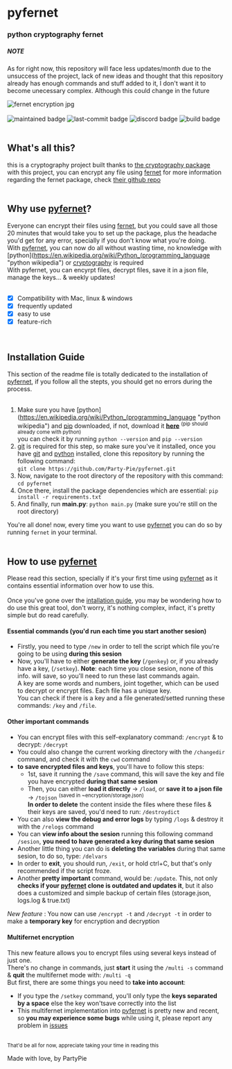 [docfernet]: https://cryptography.io/en/latest/fernet/# "fernet pip doc"
[repofernet]: https://github.com/Party-Pie/pyfernet "pyfernet github repo"

# pyfernet
### python cryptography fernet  
##### NOTE
As for right now, this repository will face less updates/month due to the unsuccess of the project, lack of new ideas and thought that this repository already has enough commands and stuff added to it, I don't want it to become unecessary complex. Although this could change in the future

![fernet encryption jpg](https://cdn.pixabay.com/photo/2015/12/13/15/32/cryptographic-1091257_960_720.jpg)  
<br>
![maintained badge](https://img.shields.io/maintenance/yes/2023?logo=github&logoColor=gold)
![last-commit badge](https://img.shields.io/github/last-commit/Party-Pie/pyfernet?color=gold&logo=github&logoColor=gold)
![discord badge](https://img.shields.io/badge/discord-P4rtyPi5%236988-gold?logo=discord)
![build badge](https://img.shields.io/appveyor/build/Party-Pie/pyfernet?color=gold&label=build&logo=AppVeyor&logoColor=yellow)
<br>
<br>
## What's all this?  
this is a cryptography project built thanks to [the cryptography package](https://pypi.org/project/cryptography/ "cryptography pip package")  
with this project, you can encrypt any file using [fernet][docfernet] 
for more information regarding the fernet package, check [their github repo](https://github.com/fernet "fernet package github repo")  
<br>
## Why use [pyfernet][repofernet]?  
Everyone can encrypt their files using [fernet][docfernet], but you could save all those 20 minutes that would take you to set up the package,
plus the headache you'd get for any error, specially if you don't know what you're doing.  
With [pyfernet][repofernet], you can now do all without wasting time, no knowledge with [python](https://en.wikipedia.org/wiki/Python_(programming_language "python wikipedia")
 or [cryptography](https://en.wikipedia.org/wiki/Cryptography, "cryptography wikipedia") is required  
 With pyfernet, you can encyrpt files, decrypt files, save it in a json file, manage the keys... & weekly updates!  
 <br>
 - [x] Compatibility with Mac, linux & windows
 - [x] frequently updated
 - [x] easy to use  
 - [x] feature-rich
 <br>
 
 ## Installation Guide  
 This section of the readme file is totally dedicated to the installation of [pyfernet][repofernet], if you follow all the stepts, you should get no errors
 during the process.  
 <br>
 1. Make sure you have [python](https://en.wikipedia.org/wiki/Python_(programming_language "python wikipedia") and [pip](https://en.wikipedia.org/wiki/Pip_(package_manager) "pip wikipedia") downloaded, if not, download it [**here**](https://www.python.org/ "python web") <sup>(pip should already come with python)</sup>  
 you can check it by running ```python --version``` and ```pip --version```  
 2. [git](https://git-scm.com/ "git website") is required for this step, so make sure you've it installed, once you have [git](https://git-scm.com/ "git website") and [python](https://www.python.org/ "python website") installed, clone this repository by running the following command:  
 ```git clone https://github.com/Party-Pie/pyfernet.git```  
 3. Now, navigate to the root directory of the repository with this command: ```cd pyfernet```  
 4. Once there, install the package dependencies which are essential:  ```pip install -r requirements.txt```  
 5. And finally, run **main.py**: ```python main.py``` (make sure you're still on the root directory)  
    
 
 You're all done! now, every time you want to use [pyfernet][repofernet] you can do so by running ```fernet``` in your terminal.  
 <br>
 ## **How to use [pyfernet][repofernet]**
 Please read this section, specially if it's your first time using [pyfernet][repofernet] as it contains essential information over how to use this.  
 <br>
 Once you've gone over the [intallation guide](https://github.com/Party-Pie/pyfernet#installation-guide "README.md installation guide"), you may be wondering how to do use this great tool, don't worry, it's nothing complex, infact, it's pretty simple but do read carefully.  
  #### Essential commands (you'd run each time you start another sesion)
 * Firstly, you need to type ```/new``` in order to tell the script which file you're going to be using **during this sesion**
 * Now, you'll have to either **generate the key** (```/genkey```) or, if you already have a key, (```/setkey```). **Note**: each time you close sesion, none of this info. will save, so you'll need to run these last commands again.  
 A key are some words and numbers, joint together, which can be used to decrypt or encrypt files. Each file has a unique key.  
 You can check if there is a key and a file generated/setted running these commands: ```/key``` and ```/file```.  
#### Other important commands  
* You can encrypt files with this self-explanatory command: ```/encrypt``` & to decrypt: ```/decrypt```  
* You could also change the current working directory with the ```/changedir``` command, and check it with the ```cwd``` command  
* **to save encrypted files and keys**, you'll have to follow this steps:  
   * 1st, save it running the ```/save``` command, this will save the key and file you have encrypted **during that same sesion**  
   * Then, you can either **load it directly** -> ```/load```, or **save it to a json file** -> ```/tojson``` <sup>(saved in ~encryption/storage.json)</sup>  
   **In order to delete** the content inside the files where these files & their keys are saved, you'd need to run: ```/destroydict```  
* You can also **view the debug and error logs** by typing ```/logs``` & destroy it with the ```/relogs``` command  
* You can **view info about the sesion** running this following command ```/sesion```, **you need to have generated a key during that same sesion**  
* Another little thing you can do is **deleting the variables** during that same sesion, to do so, type: ```/delvars```  
* In order to **exit**, you should run, ```/exit```, or hold ctrl+C, but that's only recommended if the script froze.  
* Another **pretty important** command, would be: ```/update```. This, not only **checks if your [pyfernet][repofernet] clone is outdated and updates it**, but it also does a customized and simple backup of certain files (storage.json, logs.log & true.txt)
  
*New feature* : You now can use ```/encrypt -t``` and ```/decrypt -t``` in order to make a **temporary key** for encryption and decryption  

#### Multifernet encryption  
This new feature allows you to encrypt files using several keys instead of just one.  
There's no change in commands, just **start** it using the ```/multi -s``` command & **quit** the multifernet mode with: ```/multi -q```  
But first, there are some things you need to **take into account**:
* If you type the ```/setkey``` command, you'll only type the **keys separated by a space** else the key won'tsave correctly into the list
* This multifernet implementation into [pyfernet][repofernet] is pretty new and recent, so **you may experience some bugs** while using it, please report any problem in [issues](https://github.com/Party-Pie/pyfernet/issues "pyfernet issues tab")

<br>
<sup>That'd be all for now, appreciate taking your time in reading this</sup>
  
Made with love, by PartyPie
